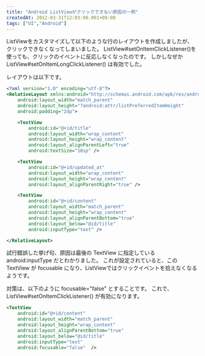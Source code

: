```yaml
---
title: "Android ListViewがクリックできない原因の一例"
createdAt: 2012-03-31T12:03:00.001+09:00
tags: ["UI","Android"]
---
```

ListViewをカスタマイズして以下のような行のレイアウトを作成しましたが、
クリックできなくなってしまいました。
ListView#setOnItemClickListener()を使っても、クリックのイベントに反応しなくなったのです。
しかしなぜか ListView#setOnItemLongClickListener() は有効でした。
<!--more-->
レイアウトは以下です。

```xml
<?xml version="1.0" encoding="utf-8"?>
<RelativeLayout xmlns:android="http://schemas.android.com/apk/res/android"
    android:layout_width="match_parent"
    android:layout_height="?android:attr/listPreferredItemHeight"
    android:padding="2dp">

    <TextView
        android:id="@+id/title"
        android:layout_width="wrap_content"
        android:layout_height="wrap_content"
        android:layout_alignParentLeft="true"
        android:textSize="18sp" />

    <TextView
        android:id="@+id/updated_at"
        android:layout_width="wrap_content"
        android:layout_height="wrap_content"
        android:layout_alignParentRight="true" />

    <TextView
        android:id="@+id/content"
        android:layout_width="match_parent"
        android:layout_height="wrap_content"
        android:layout_alignParentBottom="true"
        android:layout_below="@id/title"
        android:inputType="text" />

</RelativeLayout>
```

試行錯誤した挙げ句、原因は最後の TextView に指定している android:inputType だとわかりました。
これが設定されていると、この TextView が focusable になり、ListViewではクリックイベントを拾えなくなるようです。

対策は、以下のように focusable="false" とすることです。
これで、ListView#setOnItemClickListener() が有効になります。

```xml
<TextView
    android:id="@+id/content"
    android:layout_width="match_parent"
    android:layout_height="wrap_content"
    android:layout_alignParentBottom="true"
    android:layout_below="@id/title"
    android:inputType="text"
    android:focusable="false"  />
```
